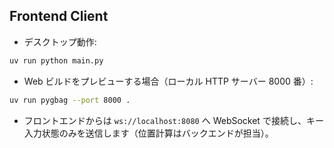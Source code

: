 ## Frontend Client

- デスクトップ動作:

```bash
uv run python main.py
```

- Web ビルドをプレビューする場合（ローカル HTTP サーバー 8000 番）:

```bash
uv run pygbag --port 8000 .
```

- フロントエンドからは `ws://localhost:8080` へ WebSocket で接続し、キー入力状態のみを送信します（位置計算はバックエンドが担当）。

